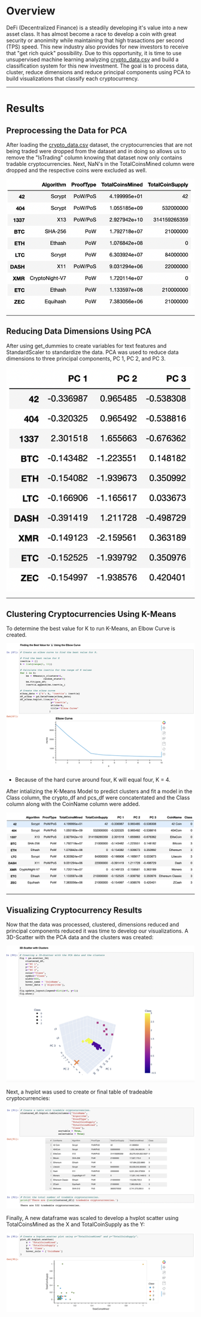 # Overview

DeFi (Decentralized Finance) is a steadily developing it's value into a new asset class. It has almost become a race to develop a coin with great security or anonimity while maintaining that high trasactions per second (TPS) speed. This new industry also provides for new investors to receive that  "get rich quick" possibility. Due to this opportunity, it is time to use unsupervised machine learning analyzing [crypto_data.csv](https://github.com/nvuono625/Cryptocurrencies/blob/main/Resources/crypto_data.csv) and build a classification system for this new investment. The goal is to process data, cluster, reduce dimensions and reduce principal components using PCA to build visualizations that classify each cryptocurrency.

_____

# Results
## Preprocessing the Data for PCA
After loading the [crypto_data.csv](https://github.com/nvuono625/Cryptocurrencies/blob/main/Resources/crypto_data.csv) dataset, the cryptocurrencies that are not being traded were dropped from the dataset and in doing so allows us to remove the "IsTrading" column knowing that dataset now only contains tradable cryptocurrencies. Next, NaN's in the TotalCoinsMined column were dropped and the respective coins were excluded as well.

![/Resources/crypto_df.png](/Resources/crypto_df.png)

______

## Reducing Data Dimensions Using PCA
After using get_dummies to create variables for text features and StandardScaler to standardize the data. PCA was used to reduce data dimensions to three principal components, PC 1, PC 2, and PC 3.

![/Resources/principal_component.png](/Resources/principal_component.png)

______

## Clustering Cryptocurrencies Using K-Means
To determine the best value for K to run K-Means, an Elbow Curve is created.

![/Resources/kmeans_elbow_curve.png](/Resources/kmeans_elbow_curve.png)
- Because of the hard curve around four, K will equal four, K = 4.

After intializing the K-Means Model to predict clusters and fit a model in the Class column, the crypto_df and pcs_df were concatentated and the Class column along with the CoinName column were added.

![/Resources/clustered_df.png](/Resources/clustered_df.png)
______

## Visualizing Cryptocurrency Results
Now that the data was processed, clustered, dimensions reduced and principal components reduced it was time to develop our visualizations.
A 3D-Scatter with the PCA data and the clusters was created:

![/Resources/scatter_3d.png](/Resources/scatter_3d.png)


Next, a hvplot was used to create or final table of tradeable cryptocurrencies:

![/Resources/hvplot_table.png](/Resources/hvplot_table.png)


Finally, A new dataframe was scaled to develop a hvplot scatter using TotalCoinsMined as the X and TotalCoinSupply as the Y:

![/Resources/hvplot_scatter.png](/Resources/hvplot_scatter.png)

